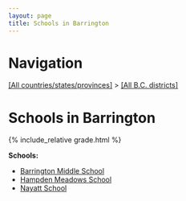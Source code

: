 ```yaml
---
layout: page
title: Schools in Barrington
---
```

# Navigation

[[All countries/states/provinces]](../..) > [[All B.C. districts]](..)

# Schools in Barrington

{% include_relative grade.html %}

**Schools:**

- [Barrington Middle School](Barrington_Middle_School.md)
- [Hampden Meadows School](Hampden_Meadows_School.md)
- [Nayatt School](Nayatt_School.md)
